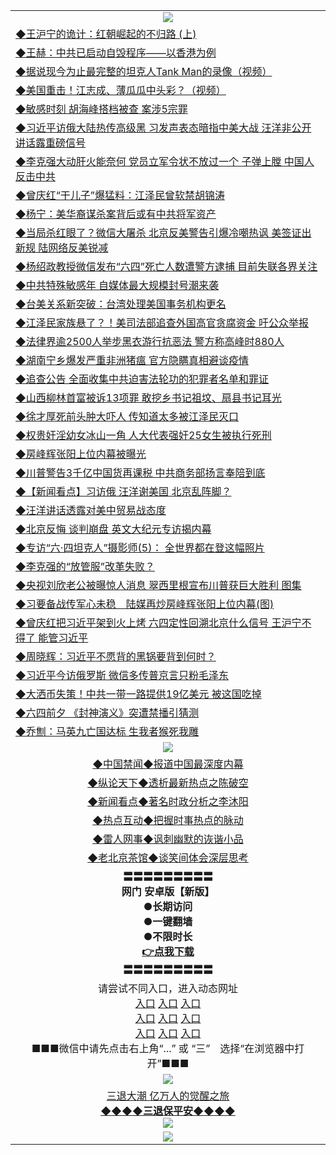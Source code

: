 <table>
  <tr>
    <td align=center><img src="https://github.com/gyhhx/image-upload/blob/master/3.jpg" /></td>
  </tr>
  <tr>
<td align=left>
<a href="http://ctbtfdoocixoa.global.ssl.fastly.net/oo.aspx?name=c1041999&key=ofejcfaxcltk&from=gy">◆王沪宁的诡计：红朝崛起的不归路 (上)</a><br/>
</td>
   </tr>
<tr>
<td align=left>
<a href="https://ctbtfdoocixoa.global.ssl.fastly.net/oo.aspx?name=c1042026&key=ofejcfaxcltk&from=gy">◆王赫：中共已启动自毁程序——以香港为例</a><br/></td>
  </tr>
  <tr>
<td align=left>
<a href="https://ctbtfdoocixoa.global.ssl.fastly.net/oo.aspx?name=c1041995&key=ofejcfaxcltk&from=gy">◆据说现今为止最完整的坦克人Tank Man的录像（视频）</a><br/></td>
 </tr>
  <tr>
<td align=left>
<a href="http://ctbtfdoocixoa.global.ssl.fastly.net/oo.aspx?name=c1041942&key=ofejcfaxcltk&from=gy">◆美国重击！江志成、薄瓜瓜中头彩？（视频）</a><br/></td>
 </tr>
   <tr>
<td align=left>
<a href="http://ctbtfdoocixoa.global.ssl.fastly.net/oo.aspx?name=https://www.ntdtv.com/gb/2019/06/06/a102595094.html&key=ofejcfaxcltk&from=gy">◆敏感时刻 胡海峰搭档被查 案涉5宗罪</a><br/></td>
   </tr> 
  <tr>
<td align=left>
<a href="http://ctbtfdoocixoa.global.ssl.fastly.net/oo.aspx?name=c1041987&key=ofejcfaxcltk&from=gy">◆习近平访俄大陆热传高级黑 习发声表态暗指中美大战 汪洋非公开讲话露重磅信号</a><br/></td>
  </tr> 
 <tr>
<td align=left>
<a href="http://ctbtfdoocixoa.global.ssl.fastly.net/oo.aspx?name=c1041980&key=ofejcfaxcltk&from=gy">◆李克强大动肝火能奈何 党员立军令状不放过一个 子弹上膛 中国人反击中共</a><br/>
</td>
   </tr>
 <tr>
<td align=left>
<a href="http://ctbtfdoocixoa.global.ssl.fastly.net/oo.aspx?name=c1041958&key=ofejcfaxcltk&from=gy">◆曾庆红“干儿子”爆猛料：江泽民曾软禁胡锦涛</a><br/></td>
  </tr>
  <tr>
<td align=left>
<a href="http://ctbtfdoocixoa.global.ssl.fastly.net/oo.aspx?name=c1042087&key=ofejcfaxcltk&from=gy">◆杨宁：美华裔谋杀案背后或有中共将军资产</a><br/></td>
 </tr>
   <tr>
<td align=left>
<a href="http://ctbtfdoocixoa.global.ssl.fastly.net/oo.aspx?name=c1041947&key=ofejcfaxcltk&from=gy">◆当局杀红眼了？微信大屠杀 北京反美警告引爆冷嘲热讽 美签证出新规 陆网络反美锐减</a><br/>
</td>
   </tr>
 <tr>
<td align=left>
<a href="http://ctbtfdoocixoa.global.ssl.fastly.net/oo.aspx?name=c1041954&key=ofejcfaxcltk&from=gy">◆杨绍政教授微信发布“六四”死亡人数遭警方逮捕 目前失联各界关注</a><br/></td>
  </tr>
  <tr>
<td align=left>
<a href="http://ctbtfdoocixoa.global.ssl.fastly.net/oo.aspx?name=c1042094&key=ofejcfaxcltk&from=gy">◆中共特殊敏感年 自媒体最大规模封号潮来袭</a><br/></td>
 </tr>
  <tr>
<td align=left>
<a href="http://ctbtfdoocixoa.global.ssl.fastly.net/oo.aspx?name=c1042091&key=ofejcfaxcltk&from=gy">◆台美关系新突破：台湾处理美国事务机构更名</a><br/></td>
 </tr>
   <tr>
<td align=left>
<a href="http://ctbtfdoocixoa.global.ssl.fastly.net/oo.aspx?name=c1042105&key=ofejcfaxcltk&from=gy">◆江泽民家族悬了？！美司法部追查外国高官贪腐资金 吁公众举报</a><br/></td>
   </tr> 
  <tr>
<td align=left>
<a href="http://ctbtfdoocixoa.global.ssl.fastly.net/oo.aspx?name=c1042077&key=ofejcfaxcltk&from=gy">◆法律界逾2500人举步黑衣游行抗恶法 警方称高峰时880人</a><br/></td>
  </tr> 
 <tr>
<td align=left>
<a href="http://ctbtfdoocixoa.global.ssl.fastly.net/oo.aspx?name=c1042090&key=ofejcfaxcltk&from=gy">◆湖南宁乡爆发严重非洲猪瘟 官方隐瞒真相避谈疫情</a><br/>
</td>
   </tr>
 <tr>
<td align=left>
<a href="http://ctbtfdoocixoa.global.ssl.fastly.net/oo.aspx?name=c1041866&key=ofejcfaxcltk&from=gy">◆追查公告 全面收集中共迫害法轮功的犯罪者名单和罪证</a><br/>
</td>
   </tr>
 <tr>
<td align=left>
<a href="http://ctbtfdoocixoa.global.ssl.fastly.net/oo.aspx?name=c1041931&key=ofejcfaxcltk&from=gy">◆山西柳林首富被诉13项罪 敢挖乡书记祖坟、扇县书记耳光</a><br/></td>
  </tr>
  <tr>
<td align=left>
<a href="http://ctbtfdoocixoa.global.ssl.fastly.net/oo.aspx?name=https://www.ntdtv.com/gb/2019/06/06/a102594590.html&key=ofejcfaxcltk&from=gy">◆徐才厚死前头肿大吓人 传知道太多被江泽民灭口</a><br/></td>
 </tr>
   <tr>
<td align=left>
<a href="http://ctbtfdoocixoa.global.ssl.fastly.net/oo.aspx?name=c1041953&key=ofejcfaxcltk&from=gy">◆权贵奸淫幼女冰山一角 人大代表强奸25女生被执行死刑</a><br/>
</td>
   </tr>
 <tr>
<td align=left>
<a href="http://ctbtfdoocixoa.global.ssl.fastly.net/oo.aspx?name=c1041904&key=ofejcfaxcltk&from=gy">◆房峰辉张阳上位内幕被曝光</a><br/>
</td>
   </tr>
<tr>
<td align=left>
<a href="https://ctbtfdoocixoa.global.ssl.fastly.net/oo.aspx?name=https://www.ntdtv.com/gb/2019/06/06/a102594918.html&key=ofejcfaxcltk&from=gy">◆川普警告3千亿中国货再课税 中共商务部扬言奉陪到底</a><br/>
</td>       
  <tr>
<td align=left>
<a href="http://ctbtfdoocixoa.global.ssl.fastly.net/oo.aspx?name=c1041811&key=ofejcfaxcltk&from=gy">◆【新闻看点】习访俄 汪洋谢美国 北京乱阵脚？</a><br/>
</td>
   </tr>
<tr>
<td align=left>
<a href="https://ctbtfdoocixoa.global.ssl.fastly.net/oo.aspx?name=c1041734&key=ofejcfaxcltk&from=gy">◆汪洋讲话透露对美中贸易战态度</a><br/></td>
  </tr>
  <tr>
<td align=left>
<a href="https://ctbtfdoocixoa.global.ssl.fastly.net/oo.aspx?name=c1041791&key=ofejcfaxcltk&from=gy">◆北京反悔 谈判崩盘 英文大纪元专访揭内幕</a><br/></td>
 </tr>
  <tr>
<td align=left>
<a href="http://ctbtfdoocixoa.global.ssl.fastly.net/oo.aspx?name=http://www.soundofhope.org/gb/2019/06/05/n2936731.html&key=ofejcfaxcltk&from=gy">◆专访“六·四坦克人”摄影师(5)： 全世界都在登这幅照片</a><br/></td>
 </tr>
   <tr>
<td align=left>
<a href="http://ctbtfdoocixoa.global.ssl.fastly.net/oo.aspx?name=c1041814&key=ofejcfaxcltk&from=gy">◆李克强的“放管服”改革失败？</a><br/></td>
   </tr> 
  <tr>
<td align=left>
<a href="http://ctbtfdoocixoa.global.ssl.fastly.net/oo.aspx?name=c1041733&key=ofejcfaxcltk&from=gy">◆央视刘欣老公被曝惊人消息 翠西里根宣布川普获巨大胜利 图集</a><br/></td>
  </tr> 
 <tr>
<td align=left>
<a href="http://ctbtfdoocixoa.global.ssl.fastly.net/oo.aspx?name=c1041857&key=ofejcfaxcltk&from=gy">◆习要备战传军心未稳　陆媒再炒房峰辉张阳上位内幕(图)</a><br/>
</td>
   </tr>
 <tr>
<td align=left>
<a href="http://ctbtfdoocixoa.global.ssl.fastly.net/oo.aspx?name=c1041591&key=ofejcfaxcltk&from=gy">◆曾庆红把习近平架到火上烤 六四定性回溯北京什么信号 王沪宁不得了 能管习近平</a><br/></td>
  </tr>
  <tr>
<td align=left>
<a href="http://ctbtfdoocixoa.global.ssl.fastly.net/oo.aspx?name=c1041817&key=ofejcfaxcltk&from=gy">◆周晓辉：习近平不愿背的黑锅要背到何时？</a><br/></td>
 </tr>
   <tr>
<td align=left>
<a href="http://ctbtfdoocixoa.global.ssl.fastly.net/oo.aspx?name=c1041805&key=ofejcfaxcltk&from=gy">◆习近平今访俄罗斯 微信多传普京言只粉毛泽东</a><br/>
</td>
   </tr>
 <tr>
<td align=left>
<a href="http://ctbtfdoocixoa.global.ssl.fastly.net/oo.aspx?name=c1041768&key=ofejcfaxcltk&from=gy">◆大洒币失策！中共一带一路提供19亿美元 被这国吃掉</a><br/></td>
  </tr>
  <tr>
<td align=left>
<a href="http://ctbtfdoocixoa.global.ssl.fastly.net/oo.aspx?name=c1041737&key=ofejcfaxcltk&from=gy">◆六四前夕 《封神演义》突遭禁播引猜测</a><br/></td>
 </tr>
  <tr>
<td align=left>
<a href="http://ctbtfdoocixoa.global.ssl.fastly.net/oo.aspx?name=c1041837&key=ofejcfaxcltk&from=gy">◆乔劁：马英九亡国达标 生我者猴死我雕</a><br/></td>
 </tr>
  <tr>
    <td align=center><img src="https://github.com/gyhhx/image-upload/blob/master/2.jpg" /></td>
  </tr>
  <tr>
  <td align=center>
<a href="http://ctbtfdoocixoa.global.ssl.fastly.net/oo.aspx?name=c816860&key=ofejcfaxcltk&from=gy&tag=99733110">◆中国禁闻◆报道中国最深度内幕</a><br/>
   </tr>
  <tr>
     <td align=center>
<a href="http://ctbtfdoocixoa.global.ssl.fastly.net/oo.aspx?name=c816855&key=ofejcfaxcltk&from=gy&tag=997110">◆纵论天下◆透析最新热点之陈破空</a><br/>
   </tr>
   <tr>
      <td align=center>
<a href="http://ctbtfdoocixoa.global.ssl.fastly.net/oo.aspx?name=c838308&key=ofejcfaxcltk&from=gy&tag=9973110">◆新闻看点◆著名时政分析之李沐阳</a><br/>
   </tr>
   <tr>
     <td align=center>
<a href="http://ctbtfdoocixoa.global.ssl.fastly.net/oo.aspx?name=c816852&key=ofejcfaxcltk&from=gy&tag=9733110">◆热点互动◆把握时事热点的脉动</a><br/>
   </tr>
   <tr>
      <td align=center>
<a href="http://ctbtfdoocixoa.global.ssl.fastly.net/oo.aspx?name=c816694&key=ofejcfaxcltk&from=gy&tag=93310">◆雷人网事◆讽刺幽默的诙谐小品</a><br/>
   </tr>
   <tr>
    <td align=center>
<a href="http://ctbtfdoocixoa.global.ssl.fastly.net/oo.aspx?name=c816650&key=ofejcfaxcltk&from=gy&tag=9973110">◆老北京茶馆◆谈笑间体会深层思考</a><br/>
   </tr>
   <tr>
    <td align=center>
 <b>〓〓〓〓〓〓〓〓〓<br/>网门 安卓版【新版】<br/> ●长期访问<br/> ●一键翻墙<br/>  ●不限时长<br/> 
 <a href="https://share.weiyun.com/5rFsJi9">👉<b>点我下载</a><br/>〓〓〓〓〓〓〓〓〓<br/>
    </td>
    </tr>
   <tr>
    <td align=center>请尝试不同入口，进入动态网址<br/>
      <a href="https://s3.us-east-2.amazonaws.com/ogateo/show.htm">入口</a>
      <a href="https://s3.ca-central-1.amazonaws.com/ogatec/show.htm">入口</a>
      <a href="https://s3.ap-southeast-2.amazonaws.com/ogatey/show.htm">入口</a><br/>
      <a href="https://s3.ap-northeast-2.amazonaws.com/ogates/show.htm">入口</a>
      <a href="https://s3.eu-central-1.amazonaws.com/ogatef/show.htm">入口</a>
      <a href="https://s3.ap-south-1.amazonaws.com/ogatem/show.htm">入口</a><br/>
      <a href="https://s3-us-west-1.amazonaws.com/ogaten/show.htm">入口</a>
      <a href="https://s3.eu-west-2.amazonaws.com/ogatel/show.htm">入口</a>
      <a href="https://s3.ap-northeast-1.amazonaws.com/ogatet/show.htm">入口</a><br/>
      ■■■微信中请先点击右上角“...” 或 “三”　选择“在浏览器中打开”■■■<b><br/>
    </td>
  </tr>
  <tr>
    <td align=center><img src="https://github.com/gyhhx/image-upload/blob/master/3.jpg" /> </td>
</tr>
  <tr>  
  <td align=center>
  <a href="http://ctbtfdoocixoa.global.ssl.fastly.net/oo.aspx?name=c894205&key=ofejcfaxcltk&from=gy&tag=9973110">三退大潮 亿万人的觉醒之旅</a><br/>
      <a href="http://ctbtfdoocixoa.global.ssl.fastly.net/oo.aspx?name=ogQuit.aspx&key=ofejcfaxcltk&from=gy"><b>◆◆◆◆三退保平安◆◆◆◆<br/></a>
      <img src="https://github.com/gyhhx/image-upload/blob/master/3t.jpg" /><br/>
      </td>
  </tr>
   <tr>
    <td align=center><img src="https://raw.githubusercontent.com/oGate2/Up/master/oGate_640.jpg"/></td>
  </tr>
</table>


